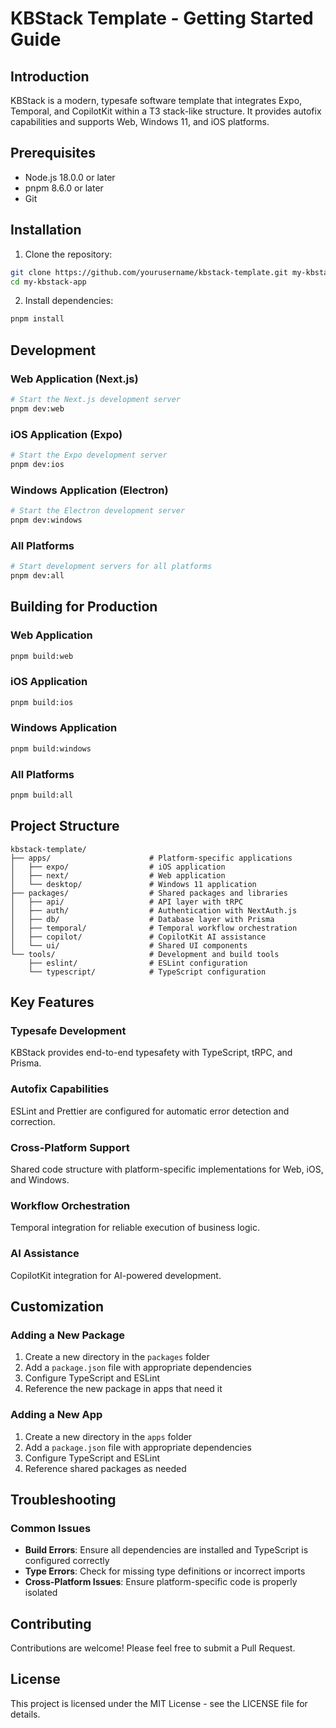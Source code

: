 # KBStack Template - Getting Started Guide

## Introduction

KBStack is a modern, typesafe software template that integrates Expo, Temporal, and CopilotKit within a T3 stack-like structure. It provides autofix capabilities and supports Web, Windows 11, and iOS platforms.

## Prerequisites

- Node.js 18.0.0 or later
- pnpm 8.6.0 or later
- Git

## Installation

1. Clone the repository:

```bash
git clone https://github.com/yourusername/kbstack-template.git my-kbstack-app
cd my-kbstack-app
```

2. Install dependencies:

```bash
pnpm install
```

## Development

### Web Application (Next.js)

```bash
# Start the Next.js development server
pnpm dev:web
```

### iOS Application (Expo)

```bash
# Start the Expo development server
pnpm dev:ios
```

### Windows Application (Electron)

```bash
# Start the Electron development server
pnpm dev:windows
```

### All Platforms

```bash
# Start development servers for all platforms
pnpm dev:all
```

## Building for Production

### Web Application

```bash
pnpm build:web
```

### iOS Application

```bash
pnpm build:ios
```

### Windows Application

```bash
pnpm build:windows
```

### All Platforms

```bash
pnpm build:all
```

## Project Structure

```
kbstack-template/
├── apps/                      # Platform-specific applications
│   ├── expo/                  # iOS application
│   ├── next/                  # Web application
│   └── desktop/               # Windows 11 application
├── packages/                  # Shared packages and libraries
│   ├── api/                   # API layer with tRPC
│   ├── auth/                  # Authentication with NextAuth.js
│   ├── db/                    # Database layer with Prisma
│   ├── temporal/              # Temporal workflow orchestration
│   ├── copilot/               # CopilotKit AI assistance
│   └── ui/                    # Shared UI components
└── tools/                     # Development and build tools
    ├── eslint/                # ESLint configuration
    └── typescript/            # TypeScript configuration
```

## Key Features

### Typesafe Development

KBStack provides end-to-end typesafety with TypeScript, tRPC, and Prisma.

### Autofix Capabilities

ESLint and Prettier are configured for automatic error detection and correction.

### Cross-Platform Support

Shared code structure with platform-specific implementations for Web, iOS, and Windows.

### Workflow Orchestration

Temporal integration for reliable execution of business logic.

### AI Assistance

CopilotKit integration for AI-powered development.

## Customization

### Adding a New Package

1. Create a new directory in the `packages` folder
2. Add a `package.json` file with appropriate dependencies
3. Configure TypeScript and ESLint
4. Reference the new package in apps that need it

### Adding a New App

1. Create a new directory in the `apps` folder
2. Add a `package.json` file with appropriate dependencies
3. Configure TypeScript and ESLint
4. Reference shared packages as needed

## Troubleshooting

### Common Issues

- **Build Errors**: Ensure all dependencies are installed and TypeScript is configured correctly
- **Type Errors**: Check for missing type definitions or incorrect imports
- **Cross-Platform Issues**: Ensure platform-specific code is properly isolated

## Contributing

Contributions are welcome! Please feel free to submit a Pull Request.

## License

This project is licensed under the MIT License - see the LICENSE file for details.
